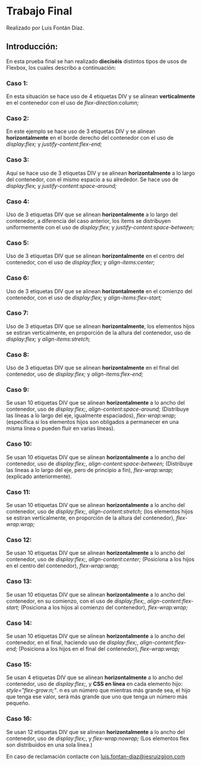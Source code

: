# Trabajo Final
Realizado por Luis Fontán Díaz.

## Introducción:
En esta prueba final se han realizado **dieciséis** distintos tipos de usos de Flexbox, los cuales describo a continuación:

### Caso 1:
En esta situación se hace uso de 4 etiquetas DIV y se alinean **verticalmente** en el contenedor con el uso de *flex-direction:column;*

### Caso 2:
En este ejemplo se hace uso de 3 etiquetas DIV y se alinean **horizontalmente** en el borde derecho del contenedor con el uso de *display:flex;* y *justify-content:flex-end;*

### Caso 3:
Aquí se hace uso de 3 etiquetas DIV y se alinean **horizontalmente** a lo largo del contenedor, con el mismo espacio a su alrededor. Se hace uso de *display:flex;* y *justify-content:space-around;*

### Caso 4:
Uso de 3 etiquetas DIV que se alinean **horizontalmente** a lo largo del contenedor, a diferencia del caso anterior, los ítems se distribuyen uniformemente con el uso de *display:flex;* y *justify-content:space-between;*

### Caso 5:
Uso de 3 etiquetas DIV que se alinean **horizontalmente** en el centro del contenedor, con el uso de *display:flex;* y *align-items:center;*

### Caso 6:
Uso de 3 etiquetas DIV que se alinean **horizontalmente** en el comienzo del contenedor, con el uso de *display:flex;* y *align-items:flex-start;*

### Caso 7:
Uso de 3 etiquetas DIV que se alinean **horizontalmente**, los elementos hijos se estiran verticalmente, en proporción de la altura del contenedor, uso de *display:flex;* y *align-items:stretch;*

### Caso 8:
Uso de 3 etiquetas DIV que se alinean **horizontalmente** en el final del contenedor, uso de *display:flex;* y *align-items:flex-end;*

### Caso 9:
Se usan 10 etiquetas DIV que se alinean **horizontalmente** a lo ancho del contenedor, uso de *display:flex;*, *align-content:space-around;* (Distribuye las líneas a lo largo del eje, igualmente espaciados), *flex-wrap:wrap;* (especifica si los elementos hijos son obligados a permanecer en una misma línea o pueden fluir en varias líneas).

### Caso 10:
Se usan 10 etiquetas DIV que se alinean **horizontalmente** a lo ancho del contenedor, uso de *display:flex;*, *align-content:space-between;* (Distribuye las líneas a lo largo del eje, pero de principio a fin), *flex-wrap:wrap;* (explicado anteriormente).

### Caso 11:
Se usan 10 etiquetas DIV que se alinean **horizontalmente** a lo ancho del contenedor, uso de *display:flex;*, *align-content:stretch;* (los elementos hijos se estiran verticalmente, en proporción de la altura del contenedor), *flex-wrap:wrap;*

### Caso 12:
Se usan 10 etiquetas DIV que se alinean **horizontalmente** a lo ancho del contenedor, uso de *display:flex;*, *align-content:center;* (Posiciona a los hijos en el centro del contenedor), *flex-wrap:wrap;*

### Caso 13:
Se usan 10 etiquetas DIV que se alinean **horizontalmente** a lo ancho del contenedor, en su comienzo, con el uso de *display:flex;*, *align-content:flex-start;* (Posiciona a los hijos al comienzo del contenedor), *flex-wrap:wrap;*

### Caso 14:
Se usan 10 etiquetas DIV que se alinean **horizontalmente** a lo ancho del contenedor, en el final, haciendo uso de *display:flex;*, *align-content:flex-end;* (Posiciona a los hijos en el final del contenedor), *flex-wrap:wrap;*

### Caso 15:
Se usan 4 etiquetas DIV que se alinean **horizontalmente** a lo ancho del contenedor, uso de *display:flex;*, y **CSS en línea** en cada elemento hijo: *style="flex-grow:n;"*. n es un número que mientras más grande sea, el hijo que tenga ese valor, será más grande que uno que tenga un número más pequeño.

### Caso 16:
Se usan 12 etiquetas DIV que se alinean **horizontalmente** a lo ancho del contenedor, uso de *display:flex;*, y *flex-wrap:nowrap;* (Los elementos flex son distribuidos en una sola línea.)

En caso de reclamación contacte con <luis.fontan-diaz@iesruizgijon.com>
